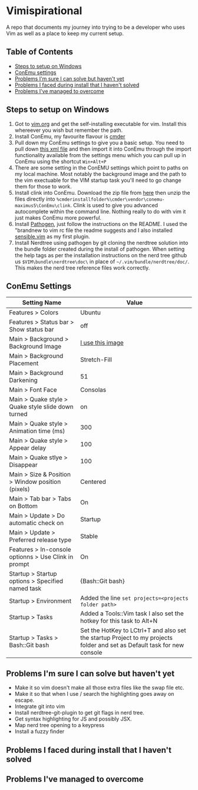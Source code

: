 # Vimispirational
A repo that documents my journey into trying to be a developer who uses Vim as well as a place to keep my current setup.

## Table of Contents
- [Steps to setup on Windows](#steps-to-setup-on-windows)
- [ConEmu settings](#conemu-settings)
- [Problems I'm sure I can solve but haven't yet](#problems-im-sure-i-can-solve-but-havent-yet)
- [Problems I faced during install that I haven't solved](#problems-i-faced-during-install-that-i-havent-solved)
- [Problems I've managed to overcome](#problems-ive-managed-to-overcome)

## Steps to setup on Windows
1. Got to [vim.org](http://vim.org/) and get the self-installing executable for vim. Install this whereever you wish but remember the path.
1. Install ConEmu, my favourite flavour is [cmder](http://cmder.net/)
1. Pull down my ConEmu settings to give you a basic setup. You need to pull down [this xml file](https://github.com/zacbraddy/Vimispirational/blob/master/con_emu_settings.xml) and then import it into ConEmu through the import functionality available from the settings menu which you can pull up in ConEmu using the shortcut `Win+Alt+P`
1. There are some setting in the ConEMU settings which point to paths on my local machine. Most notably the background image and the path to the vim exectuable for the VIM startup task you'll need to go change them for those to work.
1. Install clink into ConEmu. Download the zip file from [here](https://mridgers.github.io/clink/) then unzip the files directly into `%cmderinstallfolder%\cmder\vendor\conemu-maximus5\ConEmu\clink`. Clink is used to give you advanced autocomplete within the command line. Nothing really to do with vim it just makes ConEmu more powerful.
1. Install [Pathogen](https://github.com/tpope/vim-pathogen), just follow the instructions on the README. I used the "brandnew to vim rc file the readme suggests and I also installed [sensible.vim](https://github.com/tpope/vim-sensible) as my first plugin.
1. Install Nerdtree using pathogen by git cloning the nerdtree solution into the bundle folder created during the install of pathogen. When setting the help tags as per the installation instructions on the nerd tree github us `$VIM\bundle\nerdtree\doc\` in place of `~/.vim/bundle/nerdtree/doc/`. This makes the nerd tree reference files work correctly.

## ConEmu Settings

|Setting Name|Value|
---|---
Features > Colors | Ubuntu
Features > Status bar > Show status bar | off
Main > Background > Background Image | [I use this image](https://wallpaperscraft.com/image/panda_art_apofiss_night_94616_1920x1080.jpg)
Main > Background Placement | Stretch-Fill
Main > Background Darkening | 51
Main > Font Face | Consolas
Main > Quake style > Quake style slide down turned | on
Main > Quake style > Animation time (ms) | 300
Main > Quake style > Appear delay | 100
Main > Quake stlye > Disappear | 100
Main > Size & Position > Window position (pixels) | Centered
Main > Tab bar > Tabs on Bottom | On
Main > Update > Do automatic check on | Startup
Main > Update > Preferred release type | Stable
Features > In-console optionns > Use Clink in prompt | On
Startup > Startup options > Specified named task | {Bash::Git bash}
Startup > Environment | Added the line `set projects=<projects folder path>`
Startup > Tasks | Added a Tools::Vim task I also set the hotkey for this task to Alt+N
Startup > Tasks > Bash::Git bash | Set the HotKey to LCtrl+T and also set the startup Project to my projects folder and set as Default task for new console

## Problems I'm sure I can solve but haven't yet
- Make it so vim doesn't make all those extra files like the swap file etc.
- Make it so that when I use / search the highlighting goes away on escape.
- Integrate git into vim
- Install nerdtree-git-plugin to get git flags in nerd tree.
- Get syntax highlighting for JS and possibly JSX.
- Map nerd tree opening to a keypress
- Install a fuzzy finder

## Problems I faced during install that I haven't solved

## Problems I've managed to overcome

